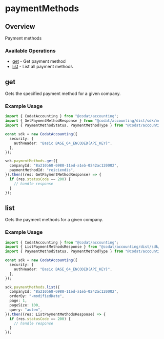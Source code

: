 # paymentMethods

## Overview

Payment methods

### Available Operations

* [get](#get) - Get payment method
* [list](#list) - List all payment methods

## get

Gets the specified payment method for a given company.

### Example Usage

```typescript
import { CodatAccounting } from "@codat/accounting";
import { GetPaymentMethodResponse } from "@codat/accounting/dist/sdk/models/operations";
import { PaymentMethodStatus, PaymentMethodType } from "@codat/accounting/dist/sdk/models/shared";

const sdk = new CodatAccounting({
  security: {
    authHeader: "Basic BASE_64_ENCODED(API_KEY)",
  },
});

sdk.paymentMethods.get({
  companyId: "8a210b68-6988-11ed-a1eb-0242ac120002",
  paymentMethodId: "reiciendis",
}).then((res: GetPaymentMethodResponse) => {
  if (res.statusCode == 200) {
    // handle response
  }
});
```

## list

Gets the payment methods for a given company.

### Example Usage

```typescript
import { CodatAccounting } from "@codat/accounting";
import { ListPaymentMethodsResponse } from "@codat/accounting/dist/sdk/models/operations";
import { PaymentMethodStatus, PaymentMethodType } from "@codat/accounting/dist/sdk/models/shared";

const sdk = new CodatAccounting({
  security: {
    authHeader: "Basic BASE_64_ENCODED(API_KEY)",
  },
});

sdk.paymentMethods.list({
  companyId: "8a210b68-6988-11ed-a1eb-0242ac120002",
  orderBy: "-modifiedDate",
  page: 1,
  pageSize: 100,
  query: "autem",
}).then((res: ListPaymentMethodsResponse) => {
  if (res.statusCode == 200) {
    // handle response
  }
});
```
